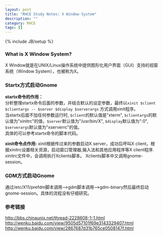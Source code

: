 ```yaml
---
layout: post
title: "RHCE Study Notes: X Window System"
description: ""
category: RHCE
tags: []
---
```

{% include JB/setup %}
### What is X Window System?
X Window就是在UNIX/Linux操作系统中提供图形化用户界面（GUI）支持的视窗系统（Window System），也被称为X。

### Startx方式启动Gnome
**startx命令的作用：**  
分析整理startx命令后面的参数，并结合默认的设定参数，最终以`xinit $client $clientargs -- $server $display $serverargs` 方式调用xinit程序。  
当startx后面不加任何参数运行时, `$client`的默认值是"xterm", `$clientargs`的默认值为"xinitrc"的值，`$server`默认值为"/usr/bin/X", `$display`默认值为":0", `$serverargs`默认值为"xserverrc"的值。  
具体的可以参考startx命令的脚本代码。  

**xinit命令点作用:** 
xinit根据传过来的参数启动X server，成功后呼叫X client，根据xinitrc设置相关资源，启动窗口管理器,输入法和其他应用程序等X client程序.  
xinitrc文件中，会调用执行Xclients脚本。 Xclients脚本中又调用gnome-session。  

### GDM方式启动Gnome
通过/etc/X11/prefdm脚本调用--\>gdm脚本调用--\>gdm-binary然后最终启动gnome-session。具体的流程没有仔细研究。

### 参考链接
<http://bbs.chinaunix.net/thread-2228608-1-1.html>  
<http://wenku.baidu.com/view/9505d57101f69e3143329407.html>  
<http://wenku.baidu.com/view/2867687d31b765ce0508147f.html>  
